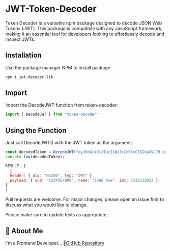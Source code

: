 # JWT-Token-Decoder
Token Decoder is a versatile npm package designed to decode JSON Web Tokens (JWT). This package is compatible with any JavaScript framework, making it an essential tool for developers looking to effortlessly decode and inspect JWTs.
## Installation

Use the package manager NPM to install package

```bash
npm i jwt-decoder-lib
```

## Import
Import the DecodeJWT function from token-decoder:

```javascript
import { DecodeJWT } from "token-decoder"
```
## Using the Function
Just call DecodeJWT() with the JWT token as the argument:
```javascript
const decodedToken = DecodeJWT("eyJhbGciOiJIUzI1NiIsInR5cCI6IkpXVCJ9.eyJzdWIiOiIxMjM0NTY3ODkwIiwibmFtZSI6IkpvaG4gRG9lIiwiaWF0IjoxNTE2MjM5MDIyfQ.SflKxwRJSMeKKF2QT4fwpMeJf36POk6yJV_adQssw5c");
console.log(decodedToken);
```
```javascript
RESULT: [
  {
  header: { alg: "HS256", typ: "JWT" },
  payload: { sub: "1234567890", name: "John Doe", iat: 1516239022 }
}
]

```

Pull requests are welcome. For major changes, please open an issue first
to discuss what you would like to change.

Please make sure to update tests as appropriate.
## 🚀 About Me
I'm a Frontend Developer...
🚀[GitHub Repository](https://github.com/saikumar001-sky/token-decoder)